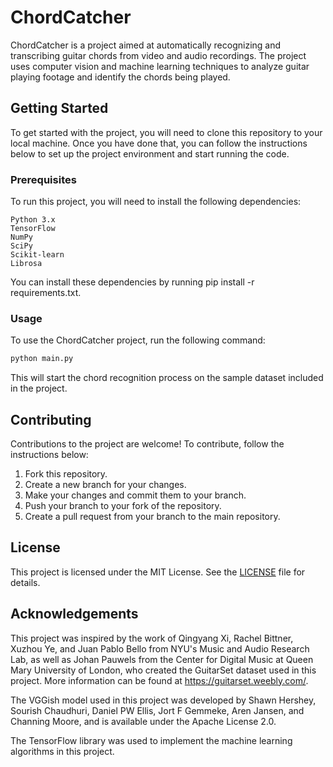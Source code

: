 # ChordCatcher

ChordCatcher is a project aimed at automatically recognizing and transcribing guitar chords from video and audio recordings. The project uses computer vision and machine learning techniques to analyze guitar playing footage and identify the chords being played.

## Getting Started

To get started with the project, you will need to clone this repository to your local machine. Once you have done that, you can follow the instructions below to set up the project environment and start running the code.

### Prerequisites

To run this project, you will need to install the following dependencies:

    Python 3.x
    TensorFlow
    NumPy
    SciPy
    Scikit-learn
    Librosa

You can install these dependencies by running pip install -r requirements.txt.


### Usage

To use the ChordCatcher project, run the following command:

```bash
python main.py
```

This will start the chord recognition process on the sample dataset included in the project.

## Contributing

Contributions to the project are welcome! To contribute, follow the instructions below:

1. Fork this repository.
2. Create a new branch for your changes.
3. Make your changes and commit them to your branch.
4. Push your branch to your fork of the repository.
5. Create a pull request from your branch to the main repository.

## License

This project is licensed under the MIT License. See the [LICENSE](LICENSE) file for details.

## Acknowledgements
  This project was inspired by the work of Qingyang Xi, Rachel Bittner, Xuzhou Ye, and Juan Pablo Bello from NYU's Music and Audio Research Lab, as well as Johan Pauwels from the Center for Digital Music at Queen Mary University of London, who created the GuitarSet dataset used in this project.  More information can be found at https://guitarset.weebly.com/.
  
  The VGGish model used in this project was developed by Shawn Hershey, Sourish Chaudhuri, Daniel PW Ellis, Jort F Gemmeke, Aren Jansen, and Channing Moore, and is available under the Apache License 2.0.
  
  The TensorFlow library was used to implement the machine learning algorithms in this project.

